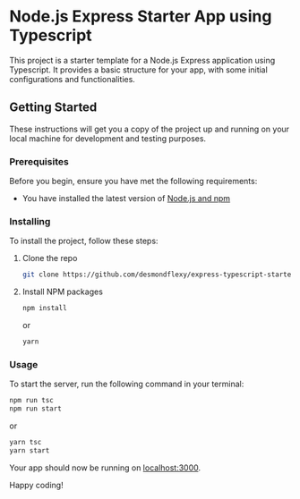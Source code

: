 # Node.js Express Starter App using Typescript

This project is a starter template for a Node.js Express application using Typescript. It provides a basic structure for your app, with some initial configurations and functionalities.

## Getting Started

These instructions will get you a copy of the project up and running on your local machine for development and testing purposes.

### Prerequisites

Before you begin, ensure you have met the following requirements:

- You have installed the latest version of [Node.js and npm](https://nodejs.org/en/download/)

### Installing

To install the project, follow these steps:

1. Clone the repo

    ```bash
    git clone https://github.com/desmondflexy/express-typescript-starter-app.git
    ```

2. Install NPM packages

    ```bash
    npm install
    ```

    or

    ```bash
    yarn
    ```

### Usage

To start the server, run the following command in your terminal:

```bash
npm run tsc
npm run start
```

or

```bash
yarn tsc
yarn start
```

Your app should now be running on [localhost:3000](http://localhost:3000).

Happy coding!
